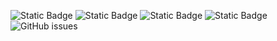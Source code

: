 ![Static Badge](https://img.shields.io/badge/blacklists-60-000000) ![Static Badge](https://img.shields.io/badge/blacklisted-3028638-cc0000) ![Static Badge](https://img.shields.io/badge/whitelisted-2242-00CC00) ![Static Badge](https://img.shields.io/badge/streaming_blacklist-28106-000000) ![GitHub issues](https://img.shields.io/github/issues/fabriziosalmi/blacklists)
